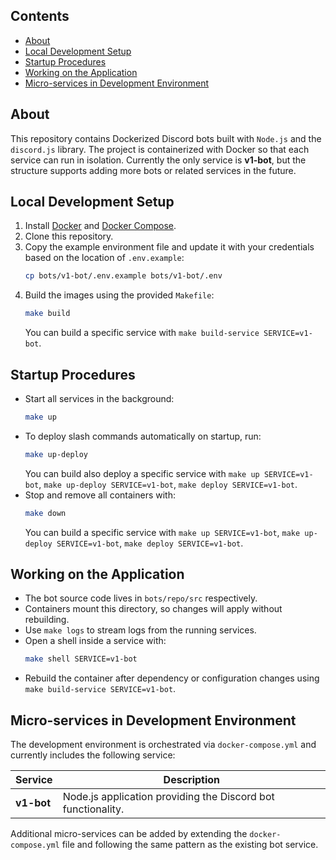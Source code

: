 ## Contents

- [About](#about)
- [Local Development Setup](#local-development-setup)
- [Startup Procedures](#startup-procedures)
- [Working on the Application](#working-on-the-application)
- [Micro-services in Development Environment](#micro-services-in-development-environment)

## About

This repository contains Dockerized Discord bots built with `Node.js` and the `discord.js` library.
The project is containerized with Docker so that each service can run in isolation.
Currently the only service is **v1-bot**, but the structure supports adding more bots or related services in the future.

## Local Development Setup

1. Install [Docker](https://docs.docker.com/get-docker/) and [Docker Compose](https://docs.docker.com/compose/install/).
2. Clone this repository.
3. Copy the example environment file and update it with your credentials based on the location of `.env.example`:
   ```sh
   cp bots/v1-bot/.env.example bots/v1-bot/.env
   ```
4. Build the images using the provided `Makefile`:
   ```sh
   make build
   ```
   You can build a specific service with `make build-service SERVICE=v1-bot`.

## Startup Procedures

- Start all services in the background:
  ```sh
  make up
  ```
- To deploy slash commands automatically on startup, run:
  ```sh
  make up-deploy
  ```
  You can build also deploy a specific service with `make up SERVICE=v1-bot`, `make up-deploy SERVICE=v1-bot`, `make deploy SERVICE=v1-bot`.
- Stop and remove all containers with:
  ```sh
  make down
  ```
  You can build a specific service with `make up SERVICE=v1-bot`, `make up-deploy SERVICE=v1-bot`, `make deploy SERVICE=v1-bot`.

## Working on the Application

- The bot source code lives in `bots/repo/src` respectively.
- Containers mount this directory, so changes will apply without rebuilding.
- Use `make logs` to stream logs from the running services.
- Open a shell inside a service with:
  ```sh
  make shell SERVICE=v1-bot
  ```
- Rebuild the container after dependency or configuration changes using `make build-service SERVICE=v1-bot`.

## Micro-services in Development Environment

The development environment is orchestrated via `docker-compose.yml` and currently includes the following service:

| Service    | Description                                                  |
| ---------- | ------------------------------------------------------------ |
| **v1-bot** | Node.js application providing the Discord bot functionality. |

Additional micro-services can be added by extending the `docker-compose.yml` file and following the same pattern as the existing bot service.
